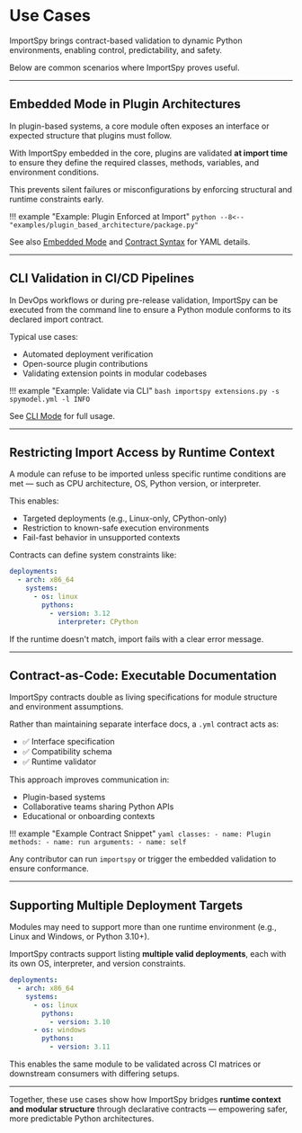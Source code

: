# Use Cases

ImportSpy brings contract-based validation to dynamic Python environments, enabling control, predictability, and safety.

Below are common scenarios where ImportSpy proves useful.

---

## Embedded Mode in Plugin Architectures

In plugin-based systems, a core module often exposes an interface or expected structure that plugins must follow.

With ImportSpy embedded in the core, plugins are validated **at import time** to ensure they define the required classes, methods, variables, and environment conditions.

This prevents silent failures or misconfigurations by enforcing structural and runtime constraints early.

!!! example "Example: Plugin Enforced at Import"
    ```python
    --8<-- "examples/plugin_based_architecture/package.py"
    ```

See also [Embedded Mode](../modes/embedded.md) and [Contract Syntax](../contracts/syntax.md) for YAML details.

---

## CLI Validation in CI/CD Pipelines

In DevOps workflows or during pre-release validation, ImportSpy can be executed from the command line to ensure a Python module conforms to its declared import contract.

Typical use cases:
- Automated deployment verification  
- Open-source plugin contributions  
- Validating extension points in modular codebases  

!!! example "Example: Validate via CLI"
    ```bash
    importspy extensions.py -s spymodel.yml -l INFO
    ```

See [CLI Mode](../modes/cli.md) for full usage.

---

## Restricting Import Access by Runtime Context

A module can refuse to be imported unless specific runtime conditions are met — such as CPU architecture, OS, Python version, or interpreter.

This enables:
- Targeted deployments (e.g., Linux-only, CPython-only)
- Restriction to known-safe execution environments
- Fail-fast behavior in unsupported contexts

Contracts can define system constraints like:

```yaml
deployments:
  - arch: x86_64
    systems:
      - os: linux
        pythons:
          - version: 3.12
            interpreter: CPython
```

If the runtime doesn't match, import fails with a clear error message.

---

## Contract-as-Code: Executable Documentation

ImportSpy contracts double as living specifications for module structure and environment assumptions.

Rather than maintaining separate interface docs, a `.yml` contract acts as:

- ✅ Interface specification  
- ✅ Compatibility schema  
- ✅ Runtime validator  

This approach improves communication in:
- Plugin-based systems  
- Collaborative teams sharing Python APIs  
- Educational or onboarding contexts  

!!! example "Example Contract Snippet"
    ```yaml
    classes:
      - name: Plugin
        methods:
          - name: run
            arguments:
              - name: self
    ```

Any contributor can run `importspy` or trigger the embedded validation to ensure conformance.

---

## Supporting Multiple Deployment Targets

Modules may need to support more than one runtime environment (e.g., Linux and Windows, or Python 3.10+).

ImportSpy contracts support listing **multiple valid deployments**, each with its own OS, interpreter, and version constraints.

```yaml
deployments:
  - arch: x86_64
    systems:
      - os: linux
        pythons:
          - version: 3.10
      - os: windows
        pythons:
          - version: 3.11
```

This enables the same module to be validated across CI matrices or downstream consumers with differing setups.

---

Together, these use cases show how ImportSpy bridges **runtime context and modular structure** through declarative contracts — empowering safer, more predictable Python architectures.

